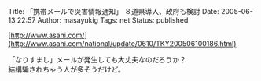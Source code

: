 Title: 「携帯メールで災害情報通知」 ８道県導入、政府も検討
Date: 2005-06-13 22:57
Author: masayukig
Tags: net
Status: published

[http://www.asahi.com/](http://www.asahi.com/national/update/0610/TKY200506100186.html)

「なりすまし」メールが発生しても大丈夫なのだろうか？  
結構騙されちゃう人が多そうだけど。

